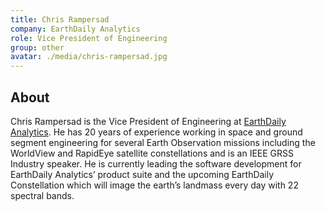 ```yaml
---
title: Chris Rampersad
company: EarthDaily Analytics
role: Vice President of Engineering
group: other
avatar: ./media/chris-rampersad.jpg
---
```

## About

Chris Rampersad is the Vice President of Engineering at [EarthDaily Analytics](https://earthdaily.com/). He has 20 years of experience working in space and ground segment engineering for several Earth Observation missions including the WorldView and RapidEye satellite constellations and is an IEEE GRSS Industry speaker. He is currently leading the software development for EarthDaily Analytics’ product suite and the upcoming EarthDaily Constellation which will image the earth’s landmass every day with 22 spectral bands.